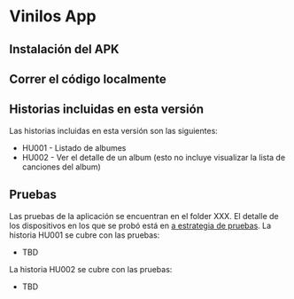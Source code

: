 # Vinilos App

## Instalación del APK


## Correr el código localmente

## Historias incluidas en esta versión
Las historias incluidas en esta versión son las siguientes:
* HU001 - Listado de albumes
* HU002 - Ver el detalle de un album (esto no incluye visualizar la lista de canciones del album)

## Pruebas
Las pruebas de la aplicación se encuentran en el folder XXX. El detalle de los dispositivos en los que se probó está en [a estrategia de pruebas]().
La historia HU001 se cubre con las pruebas:
* TBD

La historia HU002 se cubre con las pruebas: 
* TBD
